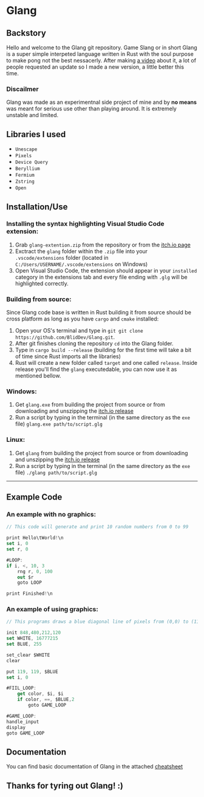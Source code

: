 # Glang
## Backstory
Hello and welcome to the Glang git repository. Game Slang or in short Glang is a super simple interpeted language written in Rust with the soul purpose to make pong not the best nessacerly. After making [a video](https://youtu.be/9JNUzwDLucA) about it, a lot of people requested an update so I made a new version, a little better this time.

### Discailmer
Glang was made as an experimentnal side project of mine and by **no means** was meant for serious use other than playing around. It is extremely unstable and limited.



## Libraries I used
* `Unescape`
* ``Pixels``
* ``Device Query``
* ``Beryllium``
* ``Fermium``
* ``Zstring``
* ``Open``



## Installation/Use

### Installing the syntax highlighting Visual Studio Code extension:
1. Grab ``glang-extention.zip`` from the repository or from the [itch.io page](https://blid.itch.io/glang)
2. Exctract the ``glang`` folder within the ``.zip`` file into your ``.vscode/extensions`` folder (located in ``C:/Users/USERNAME/.vscode/extensions`` on Windows)
3. Open Visual Studio Code, the extension should appear in your ``installed`` category in the extensions tab and every file ending with ``.glg`` will be highlighted correctly.

### Building from source:
Since Glang code base is written in Rust building it from source should be cross platform as long as you have ``cargo`` and ``cmake`` installed:

1. Open your OS's terminal and type in ```git git clone https://github.com/BlidDev/Glang.git```.
2. After git finishes cloning the repository ```cd``` into the Glang folder.
3. Type in ```cargo build --release``` (building for the first time will take a bit of time since Rust imports all the libraries)
4. Rust will create a new folder called ``target`` and one called ``release``. Inside release you'll find the ``glang`` executedable, you can now use it as mentioned bellow.

### Windows:
1. Get ``glang.exe`` from building the project from source or from downloading and unszipping the [itch.io release](https://blid.itch.io/glang)
2. Run a script by typing in the terminal (in the same directory as the ``exe`` file) ```glang.exe path/to/script.glg```
### Linux:
1. Get ``glang`` from building the project from source or from downloading and unszipping the [itch.io release](https://blid.itch.io/glang)
2. Run a script by typing in the terminal (in the same directory as the ``exe`` file) ```./glang path/to/script.glg```


--- 

## Example Code
### An example with no graphics:
```kotlin
// This code will generate and print 10 random numbers from 0 to 99

print Hello\tWorld!\n
set i, 0 
set r, 0

#LOOP:
if i, <, 10, 3
    rng r, 0, 100
    out $r
    goto LOOP

print Finished!\n
```

### An example of using graphics:

```kotlin
// This programs draws a blue diagonal line of pixels from (0,0) to (119,119)

init 848,480,212,120
set WHITE, 16777215
set BLUE, 255

set_clear $WHITE
clear

put 119, 119, $BLUE
set i, 0

#FIIL_LOOP:
    get color, $i, $i
    if color, ==, $BLUE,2
        goto GAME_LOOP

#GAME_LOOP:
handle_input
display
goto GAME_LOOP

```


## Documentation
You can find basic documentation of Glang in the attached [cheatsheet](Cheatsheet.md)


## **Thanks for tyring out Glang! :)**